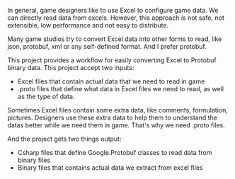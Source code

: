 In general, game designers like to use Excel to configure game data. We can directly read data from excels. However, this approach is not safe, not extensible, low performance and not easy to distribute.

Many game studios try to convert Excel data into other forms to read, like json, protobuf, xml or any self-defined format. And I prefer protobuf. 

This project provides a workflow for easily converting Excel to Protobuf binary data. This project accept two inputs:
- Excel files that contain actual data that we need to read in game
- .proto files that define what data in Excel files we need to read, as well as the type of data. 

Sometimes Excel files contain some extra data, like comments, formulation, pictures. Designers use these extra data to help them to understand the datas better while we need them in game. That's why we need .proto files.

And the project gets two things output:
- Csharp files that define Google.Protobuf classes to read data from binary files
- Binary files that contains actual data we extract from excel files


